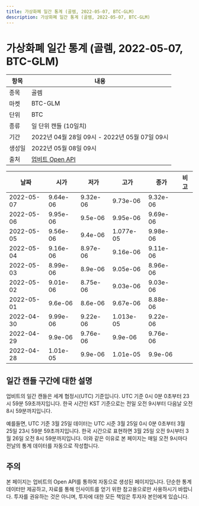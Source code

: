 ```yaml
---
title: 가상화폐 일간 통계 (골렘, 2022-05-07, BTC-GLM)
description: 가상화폐 일간 통계 (골렘, 2022-05-07, BTC-GLM)
---
```



가상화폐 일간 통계 (골렘, 2022-05-07, BTC-GLM)
===

|항목|내용|
|--|--|
|종목|골렘|
|마켓|BTC-GLM|
|단위|BTC|
|종류|일 단위 캔들 (10일치)|
|기간|2022년 04월 28일 09시 - 2022년 05월 07일 09시|
|생성일|2022년 05월 08일 09시|
|출처|[업비트 Open API](https://docs.upbit.com)|


|날짜|시가|저가|고가|종가|비고|
|--|--|--|--|--|--|
|2022-05-07|9.64e-06|9.32e-06|9.73e-06|9.32e-06|    |
|2022-05-06|9.95e-06|9.5e-06|9.95e-06|9.69e-06|    |
|2022-05-05|9.56e-06|9.4e-06|1.077e-05|9.98e-06|    |
|2022-05-04|9.16e-06|8.97e-06|9.16e-06|9.11e-06|    |
|2022-05-03|8.99e-06|8.9e-06|9.05e-06|8.96e-06|    |
|2022-05-02|9.01e-06|8.75e-06|9.03e-06|9.03e-06|    |
|2022-05-01|9.6e-06|8.6e-06|9.67e-06|8.88e-06|    |
|2022-04-30|9.99e-06|9.22e-06|1.013e-05|9.22e-06|    |
|2022-04-29|9.9e-06|9.76e-06|9.9e-06|9.76e-06|    |
|2022-04-28|1.01e-05|9.9e-06|1.01e-05|9.9e-06|    |


일간 캔들 구간에 대한 설명
---


업비트의 일간 캔들은 세계 협정시(UTC) 기준입니다. 
UTC 기준 0시 0분 0초부터 23시 59분 59초까지입니다. 
한국 시간인 KST 기준으로는 전일 오전 9시부터 다음날 오전 8시 59분까지입니다. 


예를들면, UTC 기준 3월 25일 데이터는 UTC 시준 3월 25일 0시 0분 0초부터 3월 25일 23시 59분 59초까지입니다. 
한국 시간으로 표현하면 3월 25일 오전 9시부터 3월 26일 오전 8시 59분까지입니다. 
이와 같은 이유로 본 페이지는 매일 오전 9시마다 전날의 통계 데이터를 자동으로 작성합니다. 


주의
---


본 페이지는 업비트의 Open API를 통하여 자동으로 생성된 페이지입니다. 
단순한 통계 데이터만 제공하고, 자료를 통해 인사이트를 얻기 위한 참고용으로만 사용하시기 바랍니다. 
투자를 권유하는 것은 아니며, 투자에 대한 모든 책임은 투자자 본인에게 있습니다. 
